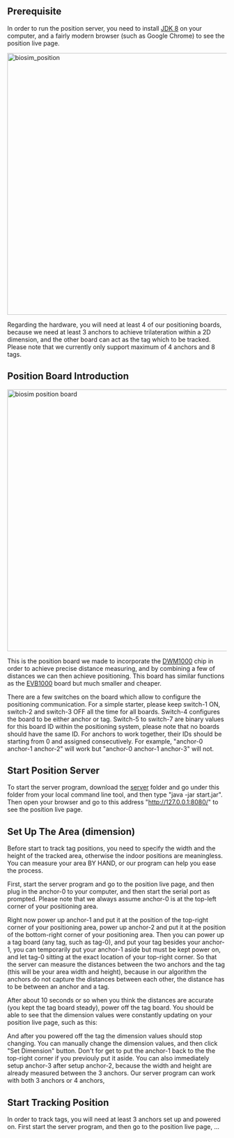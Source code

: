 ## Prerequisite
In order to run the position server, you need to install [JDK 8](http://www.oracle.com/technetwork/java/javase/downloads/index.html) on your computer, and a fairly modern browser (such as Google Chrome) to see the position live page.

<img width="600" alt="biosim_position" src="https://user-images.githubusercontent.com/4184020/29588169-7f68b336-875e-11e7-8dc2-1988d71707ef.png">


Regarding the hardware, you will need at least 4 of our positioning boards, because we need at least 3 anchors to achieve trilateration within a 2D dimension, and the other board can act as the tag which to be tracked. Please note that we currently only support maximum of 4 anchors and 8 tags.

## Position Board Introduction
<img width="600" alt="biosim position board" src="https://user-images.githubusercontent.com/4184020/32562351-6f10fb82-c47c-11e7-986a-0bf4a30917f2.png">

This is the position board we made to incorporate the [DWM1000](https://www.decawave.com/products/dwm1000-module) chip in order to achieve precise distance measuring, and by combining a few of distances we can then achieve positioning. This board has similar functions as the [EVB1000](https://www.decawave.com/products/trek1000) board but much smaller and cheaper.

There are a few switches on the board which allow to configure the positioning communication. For a simple starter, please keep switch-1 ON, switch-2 and switch-3 OFF all the time for all boards. Switch-4 configures the board to be either anchor or tag. Switch-5 to switch-7 are binary values for this board ID within the positioning system, please note that no boards should have the same ID. For anchors to work together, their IDs should be starting from 0 and assigned consecutively. For example, "anchor-0 anchor-1 anchor-2" will work but "anchor-0 anchor-1 anchor-3" will not.

## Start Position Server
To start the server program, download the [server](https://github.com/hanaldo/biosim_servers/tree/master/position_server/server) folder and go under this folder from your local command line tool, and then type "java -jar start.jar". Then open your browser and go to this address "http://127.0.0.1:8080/" to see the position live page.

## Set Up The Area (dimension)
Before start to track tag positions, you need to specify the width and the height of the tracked area, otherwise the indoor positions are meaningless. You can measure your area BY HAND, or our program can help you ease the process.

First, start the server program and go to the position live page, and then plug in the anchor-0 to your computer, and then start the serial port as prompted. Please note that we always assume anchor-0 is at the top-left corner of your positioning area.

Right now power up anchor-1 and put it at the position of the top-right corner of your positioning area, power up anchor-2 and put it at the position of the bottom-right corner of your positioning area. Then you can power up a tag board (any tag, such as tag-0), and put your tag besides your anchor-1, you can temporarily put your anchor-1 aside but must be kept power on, and let tag-0 sitting at the exact location of your top-right corner. So that the server can measure the distances between the two anchors and the tag (this will be your area width and height), because in our algorithm the anchors do not capture the distances between each other, the distance has to be between an anchor and a tag.

After about 10 seconds or so when you think the distances are accurate (you kept the tag board steady), power off the tag board. You should be able to see that the dimension values were constantly updating on your position live page, such as this:


And after you powered off the tag the dimension values should stop changing. You can manually change the dimension values, and then click "Set Dimension" button. Don't for get to put the anchor-1 back to the the top-right corner if you previouly put it aside. You can also immediately setup anchor-3 after setup anchor-2, because the width and height are already measured between the 3 anchors. Our server program can work with both 3 anchors or 4 anchors,

## Start Tracking Position
In order to track tags, you will need at least 3 anchors set up and powered on. First start the server program, and then go to the position live page, ...
